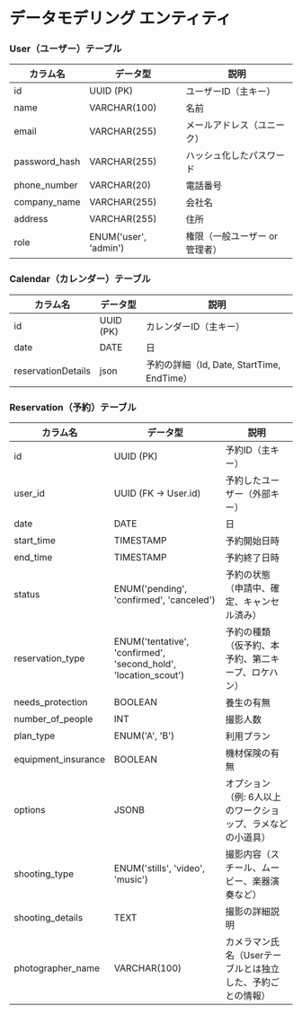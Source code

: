 # データモデリング エンティティ
### User（ユーザー）テーブル
| カラム名 | データ型 | 説明 |
| --- | --- | --- |
| id | UUID (PK) | ユーザーID（主キー） |
| name | VARCHAR(100) | 名前 |
| email | VARCHAR(255) | メールアドレス（ユニーク） |
| password_hash | VARCHAR(255) | ハッシュ化したパスワード |
| phone_number | VARCHAR(20) | 電話番号 |
| company_name | VARCHAR(255) | 会社名 |
| address | VARCHAR(255) | 住所 |
| role | ENUM('user', 'admin') | 権限（一般ユーザー or 管理者） |

### Calendar（カレンダー）テーブル
| カラム名 | データ型 | 説明 |
| --- | --- | --- |
| id | UUID (PK) | カレンダーID（主キー） |
| date | DATE | 日 |
| reservationDetails | json | 予約の詳細（Id, Date, StartTime, EndTime） |

### Reservation（予約）テーブル
| カラム名 | データ型 | 説明 |
| --- | --- | --- |
| id | UUID (PK) | 予約ID（主キー） |
| user_id | UUID (FK → User.id) | 予約したユーザー（外部キー） |
| date | DATE | 日 |
| start_time | TIMESTAMP | 予約開始日時 |
| end_time | TIMESTAMP | 予約終了日時 |
| status | ENUM('pending', 'confirmed', 'canceled') | 予約の状態（申請中、確定、キャンセル済み） |
| reservation_type | ENUM('tentative', 'confirmed', 'second_hold', 'location_scout') | 予約の種類（仮予約、本予約、第二キープ、ロケハン） |
| needs_protection | BOOLEAN | 養生の有無 |
| number_of_people | INT | 撮影人数 |
| plan_type | ENUM('A', 'B') | 利用プラン |
| equipment_insurance | BOOLEAN | 機材保険の有無 |
| options | JSONB | オプション（例: 6人以上のワークショップ、ラメなどの小道具） |
| shooting_type | ENUM('stills', 'video', 'music') | 撮影内容（スチール、ムービー、楽器演奏など） |
| shooting_details | TEXT | 撮影の詳細説明 |
| photographer_name | VARCHAR(100) | カメラマン氏名（Userテーブルとは独立した、予約ごとの情報） |